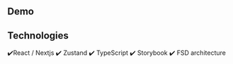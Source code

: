 ## Demo

## Technologies
✔️React / Nextjs
✔️ Zustand
✔️ TypeScript
✔️ Storybook
✔️ FSD architecture
